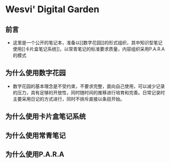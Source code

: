 # Wesvi' Digital Garden

## 前言

- 这里是一个公开的笔记本，准备以[[数字花园]]的形式组织，其中知识型笔记使用[[卡片盒笔记系统]]，以常青笔记的标准要求质量，内容组织采用P.A.R.A的模式

## 为什么使用数字花园

- 数字花园的基本理念是不受约束，不要求完整，面向自己使用，可以减少记录的压力，具有足够的开放性，同时随时间的推移进行培育和完善。日常记录时主要采用日记的方式进行，同时不排斥直接以条目开始。

## 为什么使用卡片盒笔记系统

## 为什么使用常青笔记

## 为什么使用P.A.R.A
